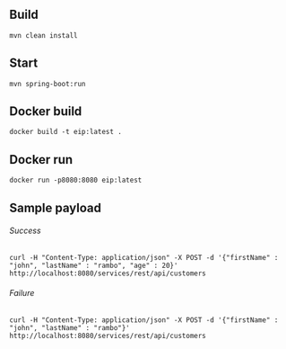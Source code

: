 
## Build

`mvn clean install`

## Start

`mvn spring-boot:run`
 
## Docker build

`docker build -t eip:latest .`

## Docker run

`docker run -p8080:8080 eip:latest`

## Sample payload

###### Success

`curl -H "Content-Type: application/json" -X POST -d '{"firstName" : "john", "lastName" : "rambo", "age" : 20}' http://localhost:8080/services/rest/api/customers`

###### Failure

`curl -H "Content-Type: application/json" -X POST -d '{"firstName" : "john", "lastName" : "rambo"}' http://localhost:8080/services/rest/api/customers`
